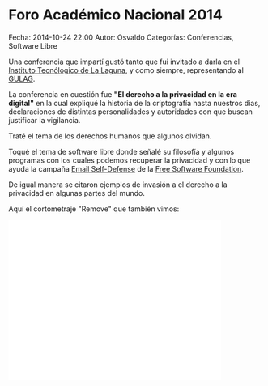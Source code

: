 Foro Académico Nacional 2014
==================================

Fecha: 2014-10-24 22:00
Autor: Osvaldo
Categorías: Conferencias, Software Libre

Una conferencia que impartí gustó tanto que fui invitado a darla en el [Instituto Tecnólogico de La Laguna](http://www.itlalaguna.edu.mx/), y como siempre, representando al [GULAG](http://gulag.org.mx/).

<!-- break -->

La conferencia en cuestión fue **"El derecho a la privacidad en la era digital"** en la cual expliqué la historia de la criptografía hasta nuestros dias, declaraciones de distintas personalidades y autoridades con que buscan justificar la vigilancia.

Traté el tema de los derechos humanos que algunos olvidan.

Toqué el tema de software libre donde señalé su filosofía y algunos programas con los cuales podemos recuperar la privacidad y con lo que ayuda la campaña [Email Self-Defense](https://emailselfdefense.fsf.org/es/) de la [Free Software Foundation](https://fsf.org/).

De igual manera se citaron ejemplos de invasión a el derecho a la privacidad en algunas partes del mundo.

Aquí el cortometraje "Remove" que también vimos:

<iframe width="420" height="315" src="//www.youtube.com/embed/GOfRpnzzmVc" frameborder="0" allowfullscreen></iframe>
